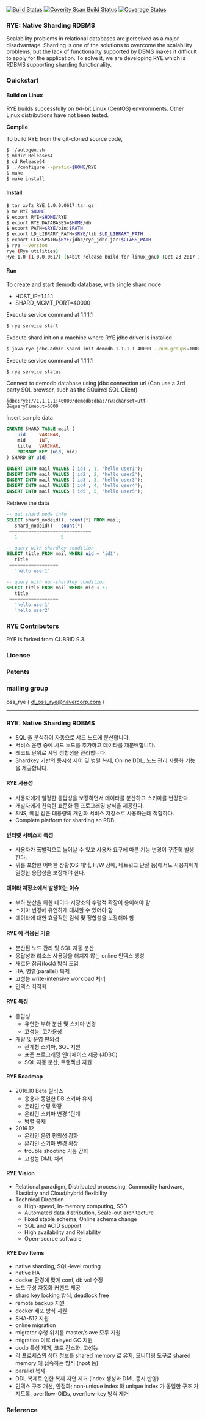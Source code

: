 [![Build Status](https://travis-ci.org/naver/rye.svg?branch=master)](https://travis-ci.org/naver/rye)
[![Coverity Scan Build Status](https://scan.coverity.com/projects/14194/badge.svg)](https://scan.coverity.com/projects/naver-rye)
[![Coverage Status](https://coveralls.io/repos/github/naver/rye/badge.svg?branch=master)](https://coveralls.io/github/naver/rye?branch=master)
### RYE: Native Sharding RDBMS 
Scalability problems in relational databases are perceived as a major disadvantage.
Sharding is one of the solutions to overcome the scalability problems,
but the lack of functionality supported by DBMS makes it difficult to apply for the application.
To solve it, we are developing RYE which is RDBMS supporting sharding functionality.

### Quickstart

#### Build on Linux
RYE builds successfully on 64-bit Linux (CentOS) environments. Other Linux distributions have not been tested.

**Compile**

To build RYE from the git-cloned source code,

```bash
$ ./autogen.sh
$ mkdir Release64
$ cd Release64
$ ../configure --prefix=$HOME/RYE
$ make
$ make install
```

#### Install

```bash
$ tar xvfz RYE.1.0.0.0617.tar.gz
$ mv RYE $HOME
$ export RYE=$HOME/RYE
$ export RYE_DATABASES=$HOME/db
$ export PATH=$RYE/bin:$PATH
$ export LD_LIBRARY_PATH=$RYE/lib:$LD_LIBRARY_PATH
$ export CLASSPATH=$RYE/jdbc/rye_jdbc.jar:$CLASS_PATH
$ rye --version
rye (Rye utilities)
Rye 1.0 (1.0.0.0617) (64bit release build for linux_gnu) (Oct 23 2017 12:53:00)
```

#### Run
To create and start demodb database, with single shard node
* HOST_IP=1.1.1.1
* SHARD_MGMT_PORT=40000

Execute service command at 1.1.1.1
```bash
$ rye service start
```

Execute shard init on a machine where RYE jdbc driver is installed
```bash
$ java rye.jdbc.admin.Shard init demodb 1.1.1.1 40000 --num-groups=10000
```

Execute service command at 1.1.1.1
```bash
$ rye service status
```

Connect to demodb database using jdbc connection url
(Can use a 3rd party SQL browser, such as the SQuirrel SQL Client)

```
jdbc:rye://1.1.1.1:40000/demodb:dba:/rw?charset=utf-8&queryTimeout=6000
```

Insert sample data

```SQL
CREATE SHARD TABLE mail (
   	uid  	VARCHAR,
   	mid  	INT,
   	title 	VARCHAR,
   	PRIMARY KEY (uid, mid)
) SHARD BY uid;

INSERT INTO mail VALUES ('id1', 1, 'hello user1');
INSERT INTO mail VALUES ('id2', 2, 'hello user2');
INSERT INTO mail VALUES ('id3', 3, 'hello user3');
INSERT INTO mail VALUES ('id4', 4, 'hello user4');
INSERT INTO mail VALUES ('id5', 5, 'hello user5');
```

Retrieve the data

```SQL
-- get shard node info
SELECT shard_nodeid(), count(*) FROM mail;
   shard_nodeid()   count(*)   
 ==============================
   1                5          

-- query with shardkey condition
SELECT title FROM mail WHERE uid = 'id1';
   title           
 ==================
   'hello user1'   

-- query with non-shardkey condition
SELECT title FROM mail WHERE mid < 3;
   title           
 ==================
   'hello user1'   
   'hello user2'
```

### RYE Contributors
RYE is forked from CUBRID 9.3.

### License

### Patents

### mailing group
oss_rye ( dl_oss_rye@navercorp.com )


-----------


### RYE: Native Sharding RDBMS

* SQL 을 분석하여 자동으로 샤드 노드에 분산합니다.
* 서비스 운영 중에 샤드 노드를 추가하고 데이타를 재분배합니다.
* 레코드 단위로 샤딩 정합성을 관리합니다.
* Shardkey 기반의 동시성 제어 및 병렬 복제, Online DDL, 노드 관리 자동화 기능을 제공합니다.

#### RYE 사용성
* 사용자에게 일정한 응답성을 보장하면서 데이타를 분산하고 스키마를 변경한다.
* 개발자에게 친숙한 표준화 된 프로그래밍 방식을 제공한다.
* SNS, 메일 같은 대용량의 개인화 서비스 저장소로 사용하는데 적합하다.
* Complete platform for sharding an RDB
 
#### 인터넷 서비스의 특성
* 사용자가 폭발적으로 늘어날 수 있고 사용자 요구에 따른 기능 변경이 꾸준히 발생한다.
* 위를 포함한 어떠한 상황(OS 패닉, H/W 장애, 네트워크 단절 등)에서도 사용자에게 일정한 응답성을 보장해야 한다.

#### 데이타 저장소에서 발생하는 이슈
* 부하 분산을 위한 데이타 저장소의 수평적 확장이 용이해야 함
* 스키마 변경에 유연하게 대처할 수 있어야 함
* 데이타에 대한 효율적인 검색 및 정합성을 보장해야 함

#### RYE 에 적용된 기술
* 분산된 노드 관리 및 SQL 자동 분산
* 응답성과 리소스 사용량을 해치지 않는 online 인덱스 생성
* 새로운 잠금(lock) 방식 도입
* HA, 병렬(parallel) 복제
* 고성능 write-intensive workload 처리
* 인덱스 최적화

#### RYE 특징
* 응답성
	* 유연한 부하 분산 및 스키마 변경		
	* 고성능, 고가용성
* 개발 및 운영 편의성
	* 관계형 스키마, SQL 지원
	* 표준 프로그래밍 인터페이스 제공 (JDBC)
	* SQL 자동 분산, 트랜젝션 지원

#### RYE Roadmap
* 2016.10 Beta 릴리스
	* 응용과 동일한 DB 스키마 유지
	* 온라인 수평 확장
	* 온라인 스키마 변경 1단계
	* 병렬 복제
* 2016.12
	* 온라인 운영 편의성 강화
	* 온라인 스키마 변경 확장
	* trouble shooting 기능 강화
	* 고성능 DML 처리

#### RYE Vision
* Relational paradigm, Distributed processing, Commodity hardware, Elasticity and Cloud/hybrid flexibility
* Technical Direction
	* High-speed, In-memory computing, SSD
	* Automated data distribution, Scale-out architecture
	* Fixed stable schema, Online schema change
	* SQL and ACID support
	* High availability and Reliability
	* Open-source software

#### RYE Dev Items
* native sharding, SQL-level routing
* native HA
* docker 환경에 맞게 conf, db vol 수정
* 노드 구성 자동화 커맨드 제공
* shard key locking 방식, deadlock free
* remote backup 지원
* docker 배포 방식 지원
* SHA-512 지원
* online migration
* migrator 수행 위치를 master/slave 모두 지원
* migration 이후 delayed GC 지원
* oodb 특성 제거, 코드 간소화, 고성능
* 각 프로세스의 상태 정보를 shared memory 로 유지, 모니터링 도구로 shared memory 에 접속하는 방식 (npot 등)
* parallel 복제
* DDL 복제로 인한 복제 지연 제거 (index 생성과 DML 동시 반영)
* 인덱스 구조 개선, 안정화; non-unique index 와 unique index 가 동일한 구조 가지도록, overflow-OIDs, overflow-key 방식 제거

### Reference


